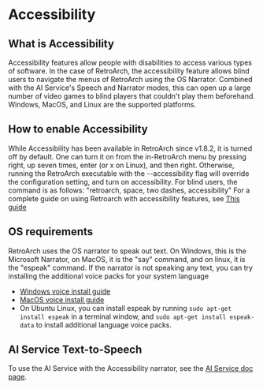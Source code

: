 # Accessibility

## What is Accessibility

Accessibility features allow people with disabilities to access various types of software.  In the case of RetroArch, the accessibility feature allows blind users to navigate the menus of RetroArch using the OS Narrator.  Combined with the AI Service's Speech and Narrator modes, this can open up a large number of video games to blind players that couldn't play them beforehand.  Windows, MacOS, and Linux are the supported platforms.

## How to enable Accessibility

While Accessibility has been available in RetroArch since v1.8.2, it is turned off by default. One can turn it on from the in-RetroArch menu by pressing right, up seven times, enter (or x on Linux), and then right.  Otherwise, running the RetroArch executable with the --accessibility flag will override the configuration setting, and turn on accessibility. For blind users, the command is as follows: "retroarch, space, two dashes, accessibility" For a complete guide on using Retroarch with accessibility features, see [This guide](retroarch-accessibility-guide.md)

## OS requirements

RetroArch uses the OS narrator to speak out text.  On Windows, this is the Microsoft Narrator, on MacOS, it is the "say" command, and on linux, it is the "espeak" command.  If the narrator is not speaking any text, you can try installing the additional voice packs for your system language

- [Windows voice install guide](https://support.microsoft.com/en-us/help/22805/windows-10-supported-narrator-languages-voices)
- [MacOS voice install guide](https://support.apple.com/guide/mac-help/change-the-voice-your-mac-uses-to-speak-text-mchlp2290/mac)
- On Ubuntu Linux, you can install espeak by running `sudo apt-get install espeak` in a terminal window, and `sudo apt-get install espeak-data` to install additional language voice packs.

## AI Service Text-to-Speech

To use the AI Service with the Accessibility narrator, see the [AI Service doc page](ai-service.md).
